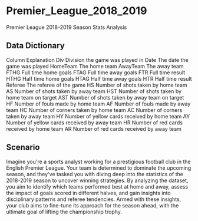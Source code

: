 # Premier_League_2018_2019
Premier League 2018-2019 Season Stats Analysis

## Data Dictionary
Column	Explanation
Div	Division the game was played in
Date	The date the game was played
HomeTeam	The home team
AwayTeam	The away team
FTHG	Full time home goals
FTAG	Full time away goals
FTR	Full time result
HTHG	Half time home goals
HTAG	Half time away goals
HTR	Half time result
Referee	The referee of the game
HS	Number of shots taken by home team
AS	Number of shots taken by away team
HST	Number of shots taken by home team on target
AST	Number of shots taken by away team on target
HF	Number of fouls made by home team
AF	Number of fouls made by away team
HC	Number of corners taken by home team
AC	Number of corners taken by away team
HY	Number of yellow cards received by home team
AY	Number of yellow cards received by away team
HR	Number of red cards received by home team
AR	Number of red cards received by away team

## Scenario
Imagine you're a sports analyst working for a prestigious football club in the English Premier League. Your team is determined to dominate the upcoming season, and they've tasked you with diving deep into the statistics of the 2018-2019 season to uncover winning strategies. By analyzing the dataset, you aim to identify which teams performed best at home and away, assess the impact of goals scored in different halves, and gain insights into disciplinary patterns and referee tendencies. Armed with these insights, your club aims to fine-tune its approach for the season ahead, with the ultimate goal of lifting the championship trophy.
